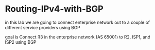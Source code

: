 # Routing-IPv4-with-BGP

in this lab we are going to connect enterprise network out to a couple of different service providers using BGP

goal is Connect R3 in the enterprise network (AS 65001) to R2, ISP1, and ISP2 using BGP
